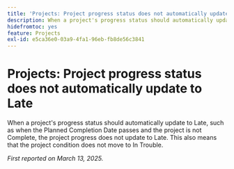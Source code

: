 ```yaml
---
title: 'Projects: Project progress status does not automatically update to Late'
description: When a project's progress status should automatically update to Late, such as when the Planned Completion Date passes and the project is not Complete, the project progress does not update to Late. This also means that the project condition does not move to In Trouble.
hidefromtoc: yes
feature: Projects
exl-id: e5ca36e0-03a9-4fa1-96eb-fb8de56c3841
---
```

# Projects: Project progress status does not automatically update to Late

When a project's progress status should automatically update to Late, such as when the Planned Completion Date passes and the project is not Complete, the project progress does not update to Late. This also means that the project condition does not move to In Trouble.

_First reported on March 13, 2025._
